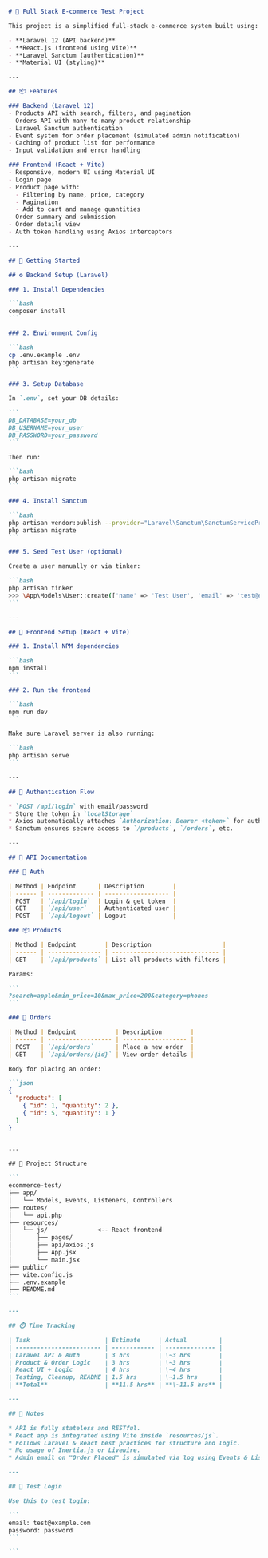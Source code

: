 ````markdown
# 🛒 Full Stack E-commerce Test Project

This project is a simplified full-stack e-commerce system built using:

- **Laravel 12 (API backend)**
- **React.js (frontend using Vite)**
- **Laravel Sanctum (authentication)**
- **Material UI (styling)**

---

## 📦 Features

### Backend (Laravel 12)
- Products API with search, filters, and pagination
- Orders API with many-to-many product relationship
- Laravel Sanctum authentication
- Event system for order placement (simulated admin notification)
- Caching of product list for performance
- Input validation and error handling

### Frontend (React + Vite)
- Responsive, modern UI using Material UI
- Login page
- Product page with:
  - Filtering by name, price, category
  - Pagination
  - Add to cart and manage quantities
- Order summary and submission
- Order details view
- Auth token handling using Axios interceptors

---

## 🚀 Getting Started

## ⚙️ Backend Setup (Laravel)

### 1. Install Dependencies

```bash
composer install
```

### 2. Environment Config

```bash
cp .env.example .env
php artisan key:generate
```

### 3. Setup Database

In `.env`, set your DB details:

```
DB_DATABASE=your_db
DB_USERNAME=your_user
DB_PASSWORD=your_password
```

Then run:

```bash
php artisan migrate
```

### 4. Install Sanctum

```bash
php artisan vendor:publish --provider="Laravel\Sanctum\SanctumServiceProvider"
php artisan migrate
```

### 5. Seed Test User (optional)

Create a user manually or via tinker:

```bash
php artisan tinker
>>> \App\Models\User::create(['name' => 'Test User', 'email' => 'test@example.com', 'password' => bcrypt('password')]);
```

---

## 🎨 Frontend Setup (React + Vite)

### 1. Install NPM dependencies

```bash
npm install
```

### 2. Run the frontend

```bash
npm run dev
```

Make sure Laravel server is also running:

```bash
php artisan serve
```

---

## 🔐 Authentication Flow

* `POST /api/login` with email/password
* Store the token in `localStorage`
* Axios automatically attaches `Authorization: Bearer <token>` for authenticated requests
* Sanctum ensures secure access to `/products`, `/orders`, etc.

---

## 📘 API Documentation

### 🔑 Auth

| Method | Endpoint      | Description        |
| ------ | ------------- | ------------------ |
| POST   | `/api/login`  | Login & get token  |
| GET    | `/api/user`   | Authenticated user |
| POST   | `/api/logout` | Logout             |

### 📦 Products

| Method | Endpoint        | Description                    |
| ------ | --------------- | ------------------------------ |
| GET    | `/api/products` | List all products with filters |

Params:

```
?search=apple&min_price=10&max_price=200&category=phones
```

### 🛒 Orders

| Method | Endpoint           | Description        |
| ------ | ------------------ | ------------------ |
| POST   | `/api/orders`      | Place a new order  |
| GET    | `/api/orders/{id}` | View order details |

Body for placing an order:

```json
{
  "products": [
    { "id": 1, "quantity": 2 },
    { "id": 5, "quantity": 1 }
  ]
}


---

## 📂 Project Structure

```
ecommerce-test/
├── app/
│   └── Models, Events, Listeners, Controllers
├── routes/
│   └── api.php
├── resources/
│   └── js/              <-- React frontend
│       ├── pages/
│       ├── api/axios.js
│       ├── App.jsx
│       └── main.jsx
├── public/
├── vite.config.js
├── .env.example
├── README.md
```

---

## ⏱️ Time Tracking

| Task                     | Estimate     | Actual         |
| ------------------------ | ------------ | -------------- |
| Laravel API & Auth       | 3 hrs        | \~3 hrs        |
| Product & Order Logic    | 3 hrs        | \~3 hrs        |
| React UI + Logic         | 4 hrs        | \~4 hrs        |
| Testing, Cleanup, README | 1.5 hrs      | \~1.5 hrs      |
| **Total**                | **11.5 hrs** | **\~11.5 hrs** |

---

## 📑 Notes

* API is fully stateless and RESTful.
* React app is integrated using Vite inside `resources/js`.
* Follows Laravel & React best practices for structure and logic.
* No usage of Inertia.js or Livewire.
* Admin email on "Order Placed" is simulated via log using Events & Listeners.

---

## 🧪 Test Login

Use this to test login:

```
email: test@example.com
password: password
```

```
